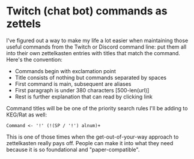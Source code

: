 # Twitch (chat bot) commands as zettels

I've figured out a way to make my life a lot easier when maintaining those useful commands from the Twitch or Discord command line: put them all into their own zettelkasten entries with titles that match the command. Here's the convention:

* Commands begin with exclamation point
* Title consists of nothing but commands separated by spaces
* First command is main, subsequent are aliases
* First paragraph is under 380 characters [500-len(url)]
* Rest is further explanation that can read by clicking link

Command titles will be be one of the priority search rules I'll be adding to KEG/Rat as well:

```peg
Command <- '!' (!(SP / '!') alnum)+
```

This is one of those times when the get-out-of-your-way approach to zettelkasten really pays off. People can make it into what they need because it is so foundational and "paper-compatible".
